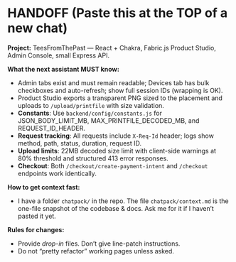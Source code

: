 # HANDOFF (Paste this at the TOP of a new chat)

**Project:** TeesFromThePast — React + Chakra, Fabric.js Product Studio, Admin Console, small Express API.

**What the next assistant MUST know:**
- Admin tabs exist and must remain readable; Devices tab has bulk checkboxes and auto-refresh; show full session IDs (wrapping is OK).
- Product Studio exports a transparent PNG sized to the placement and uploads to `/upload/printfile` with size validation.
- **Constants**: Use `backend/config/constants.js` for JSON_BODY_LIMIT_MB, MAX_PRINTFILE_DECODED_MB, and REQUEST_ID_HEADER.
- **Request tracking**: All requests include `X-Req-Id` header; logs show method, path, status, duration, request ID.
- **Upload limits**: 22MB decoded size limit with client-side warnings at 80% threshold and structured 413 error responses.
- **Checkout**: Both `/checkout/create-payment-intent` and `/checkout` endpoints work identically.

**How to get context fast:**
- I have a folder `chatpack/` in the repo. The file `chatpack/context.md` is the one-file snapshot of the codebase & docs. Ask me for it if I haven’t pasted it yet.

**Rules for changes:**
- Provide *drop-in* files. Don’t give line-patch instructions.
- Do not “pretty refactor” working pages unless asked.
